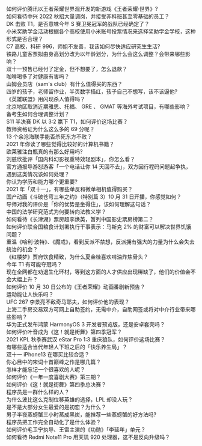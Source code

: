 如何评价腾讯以王者荣耀世界观开发的新游戏《王者荣耀·世界》?  
如何看待中兴 2022 秋招大量调岗，并接受非科班甚至零基础的员工？  
DK 击败 T1，是否意味今年 S 赛卫冕冠军的战队已经确定了？  
小米奖助学金活动根据各个高校使用小米账号投票情况来选择奖助学金学校，这种形式是否合理？  
C7 高校，科研 996，师姐不友善，我该如何尽快适应研究生生活?  
铁路儿童客票拟由身高划分改为以年龄划分，为什么会这么调整？会带来哪些影响？  
双十一预售已经付了定金，但不想要了，怎么退款？  
咖啡喝多了对健康有害吗？  
山姆会员店（sam's club）有什么值得买的东西？  
四岁的孩子，老师留作业，半页数字描红，孩子自己不想写，该不该逼他?  
《英雄联盟》用闪现杀人值得吗？  
北京地区取消近期雅思、托福、 GRE 、 GMAT 等海外考试项目，有哪些影响？备考生如何合理调整计划？  
S11 半决赛 DK 以 3:2 赢下 T1，如何评价这场比赛？  
教师资格证为什么这么多的 69 分呢？  
13 个余沧海联手能否杀死东方不败？  
2021 年你读了哪些觉得比较好的计算机书籍？  
欧莱雅注白瓶真的有那么好用吗?  
刘慈欣批评「国内科幻影视重特效轻剧本」，你怎么看？  
官方通报导游怼游客「一个电话让你 14 天回不去」，双方因行程码问题起争执，遇到这类情况该如何处理？  
你认为学历和能力哪个更重要?  
2021 年「双十一」，有哪些单反和微单相机值得购买？  
国产动画《斗破苍穹三年之约》（特别篇 3）10 月 31 日开播，你感觉如何？  
导师对我的评价是「你的优势是坐得住」，该如何理解这句话？  
中国的法学研究范式为何要转向法教义学？  
如何看待《长津湖》票房超李焕英，暂列中国影史票房榜第二？  
如何评价联合国粮食计划署执行干事表示：马斯克 2% 的财富可以解决世界饥饿问题？  
重温《哈利·波特》、《魔戒》，看到反派不禁想，反派拥有强大的力量为什么会失去统治的机会？  
《红楼梦》贾府饮食精致，为什么夏金桂喜欢啃油炸焦骨头？  
今年 T1 有可能夺冠吗？  
现在全网都在劝退生化环材，等到这方面的人才供应出现稀缺了，他们的价值会不会大幅上升？  
如何评价 10 月 30 日公布的《王者荣耀》动画番剧新预告？  
运动能让人快乐吗？  
UFC 267 李景亮不敌奇马耶夫，如何评价他的表现？  
上海二手房交易双方可网上自助签约，无需中介，自助网签或将对中介行业带来哪些影响？  
华为正式发布鸿蒙 HarmonyOS 3 开发者预览版，还是安卓套壳吗？  
如何评价叶音成为《这！就是街舞》第四季冠军？  
2021 KPL 秋季赛武汉 eStar Pro 1:3 重庆狼队，如何评价这场比赛？  
有哪些适合当代年轻人下班之后的「快乐养生局」？  
双十一 iPhone13 在哪买比较合适？  
你心目中的宋词十首巅峰之作是哪几篇？  
怎样才能忘记一个很喜欢的人呢？  
如何评价《一年一度喜剧大赛》第三期？  
如何评价《这！就是街舞》第四季总决赛？  
程序员是一群什么样的人？  
为什么波比这么克制位移英雄的选择，LPL 却没人玩？  
是不是大部分女生最爱的是初恋？为什么？  
男子半夜蒸螃蟹三小时蒸成黑炭，能推荐一些蒸螃蟹的好方法吗?  
程序员把工作完全自动化了是什么体验？  
如何评价毛卫宁执导、王雷主演的《功勋》「李延年」单元？  
如何看待 Redmi Note11 Pro 用天玑 920 处理器，这不是反向升级吗？  
